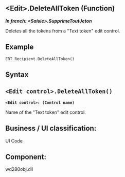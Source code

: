 


## &lt;Edit&gt;.DeleteAllToken (Function)

***In french: &lt;Saisie&gt;.SupprimeToutJeton***



<a name="XUse"></a>
<a name="Use"></a>
<a name="description"></a>
Deletes all the tokens from a "Text token" edit control.
<a name="Example1"></a>
<a name="sample_code"></a>

## Example


```wl
EDT_Recipient.DeleteAllToken()
```

<a name="XSYNTAX"></a>

## Syntax
<a name="SYNTAX1"></a>

`<Edit control>.DeleteAllToken()`
---

**`<Edit control>: (Control name)`**

Name of the "Text token" edit control.



<a name="XComponent"></a>

## Business / UI classification:
UI Code
## Component:
wd280obj.dll
